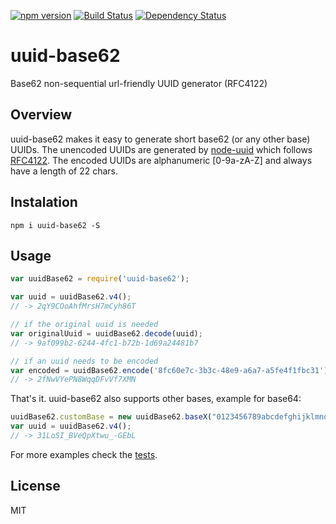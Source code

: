 [![npm version](https://badge.fury.io/js/uuid-base62.svg)](http://badge.fury.io/js/uuid-base62)
[![Build Status](https://travis-ci.org/dmarcelino/uuid-base62.svg?branch=master)](https://travis-ci.org/dmarcelino/uuid-base62)
[![Dependency Status](https://david-dm.org/shanehughes3/uuid62.svg)](https://david-dm.org/shanehughes3/uuid62)

# uuid-base62
Base62 non-sequential url-friendly UUID generator (RFC4122)

## Overview

uuid-base62 makes it easy to generate short base62 (or any other base) UUIDs. The unencoded UUIDs are generated by [node-uuid](https://github.com/broofa/node-uuid) which follows [RFC4122](http://www.ietf.org/rfc/rfc4122.txt). The encoded UUIDs are alphanumeric [0-9a-zA-Z] and always have a length of 22 chars.

## Instalation
```shell
npm i uuid-base62 -S
```

## Usage
```javascript
var uuidBase62 = require('uuid-base62');

var uuid = uuidBase62.v4();
// -> 2qY9COoAhfMrsH7mCyh86T

// if the original uuid is needed
var originalUuid = uuidBase62.decode(uuid);
// -> 9af099b2-6244-4fc1-b72b-1d69a24481b7

// if an uuid needs to be encoded
var encoded = uuidBase62.encode('8fc60e7c-3b3c-48e9-a6a7-a5fe4f1fbc31');
// -> 2fNwVYePN8WqqDFvVf7XMN
```

That's it. uuid-base62 also supports other bases, example for base64:
```javascript
uuidBase62.customBase = new uuidBase62.baseX("0123456789abcdefghijklmnopqrstuvwxyzABCDEFGHIJKLMNOPQRSTUVWXYZ-_");
var uuid = uuidBase62.v4();
// -> 31LoSI_BVeQpXtwu_-GEbL
```

For more examples check the [tests](https://github.com/dmarcelino/uuid-base62/blob/master/test/uuid-base62.test.js).

## License
MIT
